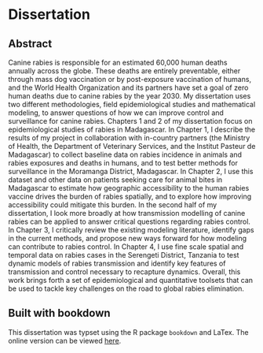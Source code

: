 # Dissertation

## Abstract

Canine rabies is responsible for an estimated 60,000 human deaths annually across the globe. These deaths are entirely preventable, either through mass dog vaccination or by post-exposure vaccination of humans, and the World Health Organization and its partners have set a goal of zero human deaths due to canine rabies by the year 2030. My dissertation uses two different methodologies, field epidemiological studies and mathematical modeling, to answer questions of how we can improve control and surveillance for canine rabies. Chapters 1 and 2 of my dissertation focus on epidemiological studies of rabies in Madagascar. In Chapter 1, I describe the results of my project in collaboration with in-country partners (the Ministry of Health, the Department of Veterinary Services, and the Institut Pasteur de Madagascar) to collect baseline data on rabies incidence in animals and rabies exposures and deaths in humans, and to test better methods for surveillance in the Moramanga District, Madagascar. In Chapter 2, I use this dataset and other data on patients seeking care for animal bites in Madagascar to estimate how geographic accessibility to the human rabies vaccine drives the burden of rabies spatially, and to explore how improving accessibility could mitigate this burden. In the second half of my dissertation, I look more broadly at how transmission modelling of canine rabies can be applied to answer critical questions regarding rabies control. In Chapter 3, I critically review the existing modeling literature, identify gaps in the current methods, and propose new ways forward for how modeling can contribute to rabies control. In Chapter 4, I use fine scale spatial and temporal data on rabies cases in the Serengeti District, Tanzania to test dynamic models of rabies transmission and identify key features of transmission and control necessary to recapture dynamics. Overall, this work brings forth a set of epidemiological and quantitative toolsets that can be used to tackle key challenges on the road to global rabies elimination. 

## Built with bookdown

This dissertation was typset using the R package `bookdown` and LaTex. The online version can be viewed [here](https://mrajeev08.github.io/dissertation/).
